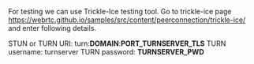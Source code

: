 For testing we can use Trickle-Ice testing tool. Go to trickle-ice page https://webrtc.github.io/samples/src/content/peerconnection/trickle-ice/ and enter following details.

STUN or TURN URI: turn:__DOMAIN__:__PORT_TURNSERVER_TLS__
TURN username:    turnserver
TURN password:    __TURNSERVER_PWD__
